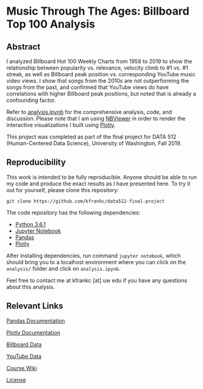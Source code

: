 # Music Through The Ages: Billboard Top 100 Analysis

## Abstract

I analyzed Billboard Hot 100 Weekly Charts from 1958 to 2019 to show the relationship between popularity vs. relevance, velocity climb to #1 vs. #1 streak, as well as Billboard peak position vs. corresponding YouTube music video views. I show that songs from the 2010s are not outperforming the songs from the past, and confirmed that YouTube views do have correlations with higher Billboard peak positions, but noted that is already a confounding factor.

Refer to [analysis.ipynb](https://tinyurl.com/kfrankc-512-analysis) for the comprehensive analysis, code, and discussion. Please note that I am using [NBViewer](https://nbviewer.jupyter.org/) in order to render the interactive visualizations I built using [Plotly](https://plot.ly/python/).

This project was completed as part of the final project for DATA 512 (Human-Centered Data Science), University of Washington, Fall 2019.

## Reproducibility

This work is intended to be fully reproducible. Anyone should be able to run my code and produce the exact results as I have presented here. To try it out for yourself, please clone this repository:

`git clone https://github.com/kfrankc/data512-final-project`

The code repository has the following dependencies:

* [Python 3.6.1](https://www.python.org/downloads/release/python-361/)
* [Jupyter Notebook](https://jupyter.org/)
* [Pandas](https://pandas.pydata.org/)
* [Plotly](https://plot.ly/python/)

After installing dependencies, run command `jupyter notebook`, which should bring you to a localhost environment where you can click on the `analysis/` folder and click on `analysis.ipynb`.

Feel free to contact me at kfrankc [at] uw edu  if you have any questions about this analysis.

## Relevant Links

[Pandas Documentation](https://pandas.pydata.org/pandas-docs/stable/)

[Plotly Documentation](https://plot.ly/python/)

[Billboard Data](https://data.world/kcmillersean/billboard-hot-100-1958-2017)

[YouTube Data](https://www.kaggle.com/datasnaek/youtube-new)

[Course Wiki](https://wiki.communitydata.science/Human_Centered_Data_Science_(Fall_2019))

[License](https://github.com/kfrankc/data512-final-project/blob/master/LICENSE)
